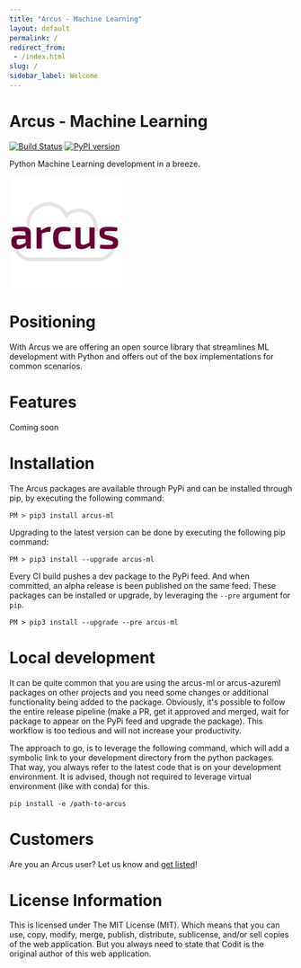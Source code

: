 ```yaml
---
title: "Arcus - Machine Learning"
layout: default
permalink: /
redirect_from:
 - /index.html
slug: /
sidebar_label: Welcome
---
```


# Arcus - Machine Learning
[![Build Status](https://dev.azure.com/codit/Arcus/_apis/build/status/arcus-azure.arcus.ml?branchName=master)](https://dev.azure.com/codit/Arcus/_build/latest?definitionId=836&branchName=master) [![PyPI version](https://badge.fury.io/py/arcus-ml.svg)](https://badge.fury.io/py/arcus-ml)

Python Machine Learning development in a breeze.

![Arcus](https://raw.githubusercontent.com/arcus-azure/arcus/master/media/arcus.png)

# Positioning

With Arcus we are offering an open source library that streamlines ML development with Python and offers out of the box implementations for common scenarios.


# Features

Coming soon

# Installation

The Arcus packages are available through PyPi and can be installed through pip, by executing the following command:

```shell
PM > pip3 install arcus-ml
```

Upgrading to the latest version can be done by executing the following pip command:

```shell
PM > pip3 install --upgrade arcus-ml 
```

Every CI build pushes a dev package to the PyPi feed.  And when committed, an alpha release is been published on the same feed.  These packages can be installed or upgrade, by leveraging the `--pre` argument for `pip`.

```shell
PM > pip3 install --upgrade --pre arcus-ml
```

# Local development
    
It can be quite common that you are using the arcus-ml or arcus-azureml packages on other projects and you need some changes or additional functionality being added to the package.  Obviously, it's possible to follow the entire release pipeline (make a PR, get it approved and merged, wait for package to appear on the PyPi feed and upgrade the package).  This workflow is too tedious and will not increase your productivity.

The approach to go, is to leverage the following command, which will add a symbolic link to your development directory from the python packages.  That way, you always refer to the latest code that is on your development environment.  It is advised, though not required to leverage virtual environment (like with conda) for this.

```shell
pip install -e /path-to-arcus
```

# Customers
Are you an Arcus user? Let us know and [get listed](https://bit.ly/become-a-listed-arcus-user)!

# License Information
This is licensed under The MIT License (MIT). Which means that you can use, copy, modify, merge, publish, distribute, sublicense, and/or sell copies of the web application. But you always need to state that Codit is the original author of this web application.
